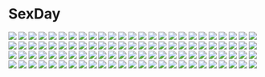 # SexDay
![](https://konachan.com/image/df1a7e917fde504b6c16fbf677f755bf/Konachan.com%20-%2028619%20bicolored_eyes%20censored%20chu_x_chu%20cum%20game_cg%20penis%20pointed_ears%20unisonshift.jpg)
![](https://konachan.com/jpeg/c60f715bd9fc2deb418f8580f0686f4e/Konachan.com%20-%20102057%20animal_ears%20barefoot%20bell%20blush%20breasts%20catgirl%20choker%20glasses%20kurosaki%20meguri_megureba_megurutoki%21%3F%20navel%20nipples%20nude%20onsen%20scan%20tail%20towel%20water.jpg)
![](https://konachan.com/image/a8495edbb74761da85dfcca1be2da75e/Konachan.com%20-%20148289%20animal_ears%20ass%20black_hair%20blue_eyes%20blush%20catgirl%20censored%20dress%20game_cg%20headdress%20panties%20panty_pull%20penis%20pussy%20pussy_juice%20sex%20tail%20underwear%20wet.jpg)
![](https://konachan.com/image/14e5d4a82aaca3f15bc66beefd66323d/Konachan.com%20-%20147085%20brown_eyes%20doll%20dress%20kaho_okashii%20kasugano_sora%20long_hair%20pantyhose%20stars%20twintails%20yosuga_no_sora.jpg)
![](https://konachan.com/jpeg/5e557f655cdb785b9f86daa8843b5160/Konachan.com%20-%20276020%20aqua_eyes%20black_hair%20breasts%20cameltoe%20chinese_dress%20dark_skin%20hai_ookami%20long_hair%20original%20panties%20ponytail%20skirt_lift%20thighhighs%20underwear.jpg)
![](https://konachan.com/image/78360ccbdae2c3bedfd355fc9ec1565c/Konachan.com%20-%2093363%20japanese_clothes%20kamui_gakuko%20kamui_gakupo%20kimono%20male%20vocaloid.jpg)
![](https://konachan.com/jpeg/753bb38da2b4d9a5213120d65e85c003/Konachan.com%20-%20251477%20aqua_eyes%20aqua_hair%20blush%20breasts%20close%20clouds%20flowers%20game_cg%20mochio%20noe_noeru%20pantyhose%20school_uniform%20shade%20shirokuma_dango%20sky%20yukishiro_marimo.jpg)
![](https://konachan.com/jpeg/f8e848ec9a84ad1d7128a185aa881030/Konachan.com%20-%20297598%20anthropomorphism%20anus%20ass%20azur_lane%20blue_hair%20breasts%20elbow_gloves%20gloves%20lambda%20nipples%20ponytail%20purple_eyes%20pussy%20thighhighs%20uncensored%20waifu2x.jpg)
![](https://konachan.com/image/5ec5e097ae2e1e1c650b1d309c236afd/Konachan.com%20-%2043220%20christmas%20mobile_suit_gundam%20mobile_suit_gundam_00%20santa_costume%20soma_peries.jpg)
![](https://konachan.com/image/10fc86f559b6e8dd17972b4c6f0e222f/Konachan.com%20-%20306421%20armor%20blonde_hair%20blue_eyes%20braids%20chain%20fate_apocrypha%20fate_%28series%29%20kyouya_%28mukuro238%29%20long_hair%20ponytail%20thighhighs%20zettai_ryouiki.jpg)
![](https://konachan.com/image/b131e74c4440c0f25042361c4b8efa1e/Konachan.com%20-%2023402%20oh_great%20tenjou_tenge.jpg)
![](https://konachan.com/image/6a853eb813566ad2d7492b4259aa6d40/Konachan.com%20-%2047560%20k-on%21%20orange%20tainaka_ritsu.jpg)
![](https://konachan.com/jpeg/2215e75cb5fff7223f1ba71215c98495/Konachan.com%20-%20140463%20game_cg%20joker%20kagurazaka_ikoi%20oryou.jpg)
![](https://konachan.com/jpeg/27ce8d69990e532731d53d6db70fe904/Konachan.com%20-%2032836%20itoshiki_nozomu%20sayonara_zetsubou_sensei.jpg)
![](https://konachan.com/jpeg/4e333f9b9ebd71dad123a1be8d7823e0/Konachan.com%20-%2069104%20blonde_hair%20blue_eyes%20blue_hair%20blush%20green_hair%20hat%20ideolo%20long_hair%20red_eyes%20scarf%20short_hair%20skirt%20tail%20thighhighs%20touhou%20wolfgirl%20yellow_eyes.jpg)
![](https://konachan.com/image/5cab1d6b632f65c5b6ed05c2382c8f64/Konachan.com%20-%2072900%20kagamine_len%20kagamine_rin%20male%20vocaloid.jpg)
![](https://konachan.com/image/78843a13b28ca81ddadd9581b131b89a/Konachan.com%20-%2050604%20chu_x_chu%20chu_x_chu_paradise%20chuchu_astram.jpg)
![](https://konachan.com/jpeg/b69dc46458100b03c7eb161d05a19676/Konachan.com%20-%20144553%20alcot%20ass%20blush%20breasts%20brown_hair%20cleavage%20game_cg%20green_eyes%20kirihara_saori%20long_hair%20naka_no_hito_nado_inai%20narumi_yuu.jpg)
![](https://konachan.com/image/0b078ee8036cd741bbb99bf074bb9936/Konachan.com%20-%20277781%20apron%20blush%20breasts%20chibi%20choker%20cleavage%20demon%20drink%20fang%20gray_hair%20headdress%20horns%20kimono%20long_hair%20maid%20male%20nijisanji%20ponytail%20red_eyes%20skirt%20wink.jpg)
![](https://konachan.com/image/01ff190403b017f831343b92b31d11ea/Konachan.com%20-%2048483%20blue_eyes%20breasts%20brown_hair%20censored%20cum%20dendrobium%20gloves%20maid%20nipples%20nishieda%20panties%20panty_pull%20penis%20pussy%20sex%20thighhighs%20twins%20underwear.jpg)
![](https://konachan.com/image/69e49ffba6d638a04866a811148ed09c/Konachan.com%20-%20100993%20akiyama_mio%20braids%20crossover%20culture_japan%20glasses%20group%20guitar%20headband%20hirasawa_yui%20instrument%20k-on%21%20nakano_azusa%20suenaga_mirai%20tainaka_ritsu%20violin.jpg)
![](https://konachan.com/jpeg/d01ae2946f951726cf92cb2dee7fe3d7/Konachan.com%20-%20229860%20couch%20flowers%20forest%20front_wing%20game_cg%20grisaia_no_zankou%20nobody%20scenic%20sunset%20tagme_%28artist%29%20tree.jpg)
![](https://konachan.com/image/19c7ea6a3f7593dd443fd675531a8452/Konachan.com%20-%2052648%20animal%20animal_ears%20blood%20gray_hair%20mouse%20mousegirl%20nazrin%20necklace%20red_eyes%20ribbons%20short_hair%20skirt%20tail%20touhou.jpg)
![](https://konachan.com/image/b9c60abfae4b475b6e81b6bcc5a726b1/Konachan.com%20-%2020814%20girls_museum%20hizuki_mitsuna%20hizuki_yuiko%20kawagishi_keitarou%20panties%20ringetsu%20school_uniform%20selen%20skirt%20underwear%20upskirt.jpg)
![](https://konachan.com/image/47ae90285055eab2aadc7672103efa6c/Konachan.com%20-%20132201%20ia%20squchan%20vocaloid.jpg)
![](https://konachan.com/image/b26b90e92baa51e4a372827859076752/Konachan.com%20-%20182517%202girls%20amatsukaze_%28kancolle%29%20anthropomorphism%20big.g%20kantai_collection%20rensouhou-chan%20rensouhou-kun%20shimakaze_%28kancolle%29.jpg)
![](https://konachan.com/jpeg/203db1607923434430e11d796db9e312/Konachan.com%20-%20264369%20amagiri_yune%20black_hair%20blush%20censored%20erect_nipples%20footjob%20game_cg%20green_eyes%20long_hair%20muririn%20navel%20panties%20penis%20ponytail%20underwear%20yuzusoft.jpg)
![](https://konachan.com/image/ac8cda64fd149ec1b0cc01057ce9fa18/Konachan.com%20-%20238990%20aqua_eyes%20ass%20barefoot%20bed%20breasts%20censored%20cleavage%20demon%20fellatio%20horns%20long_hair%20no_bra%20nopan%20original%20penis%20pink_hair%20succubus%20tail.jpg)
![](https://konachan.com/image/abbc42eb5aa03b17387ba9f9a5ca6b1d/Konachan.com%20-%20257053%20blush%20bow%20breasts%20brown_hair%20christmas%20cleavage%20game_console%20girls_frontline%20green_eyes%20hansal%20long_hair%20pantyhose%20ribbons%20santa_costume.jpg)
![](https://konachan.com/image/0f41fb55d779c2be1b0d10b7d7b82e95/Konachan.com%20-%2031844%20black_hair%20favorite%20game_cg%20happy_margaret%21%20japanese_clothes%20kitanoji_nozomi%20kokonoka%20weapon%20yellow_eyes.jpg)
![](https://konachan.com/image/0f7ea708bb1345d54cf9c5a4271fa6a6/Konachan.com%20-%20197563%20blonde_hair%20blue_eyes%20fang%20glasses%20konimaru%20long_hair%20navel%20nopan%20open_shirt%20saenai_heroine_no_sodatekata%20sawamura_spencer_eriri.jpg)
![](https://konachan.com/image/adcb3d3e2950c127693394fd59bcf178/Konachan.com%20-%20176097%20bikini%20hatsune_miku%20kagamine_rin%20megurine_luka%20sazanami_shione%20swimsuit%20vocaloid%20water%20wink.jpg)
![](https://konachan.com/jpeg/b03c4a8140d29a7ced1a2808991180d9/Konachan.com%20-%20260036%20apron%20bow%20cherry%20cherry_blossoms%20fang%20flowers%20food%20fruit%20gray_hair%20headdress%20kimono%20lolita_fashion%20long_hair%20original%20petals%20red_eyes%20scan%20waitress.jpg)
![](https://konachan.com/image/d3cd6f0d7f7cbdabe5919363979f5823/Konachan.com%20-%20295990%20888myrrh888%20akagi_%28kancolle%29%20anthropomorphism%20blush%20brown_eyes%20brown_hair%20japanese_clothes%20long_hair%20spread_legs%20thighhighs%20twintails%20white.jpg)
![](https://konachan.com/image/cc3f454826f2c245f6eedabab72e6df0/Konachan.com%20-%2050102%20akiyama_mio%20cosplay%20flcl%20k-on%21%20parody.jpg)
![](https://konachan.com/jpeg/d67cbd11617688685148b6313569decf/Konachan.com%20-%20285510%20braids%20chinese_clothes%20dress%20fire%20hat%20iiiroha%20logo%20long_hair%20mechagirl%20ofuda%20orange_eyes%20panties%20tie%20twintails%20underwear%20white_hair.jpg)
![](https://konachan.com/image/d9cb704d63a44d7977822a4623e4e96c/Konachan.com%20-%20194144%20all_male%20black_eyes%20blue_eyes%20blue_hair%20glasses%20gray_eyes%20gray_hair%20male%20persona%20persona_3%20persona_4%20persona_5%20phone%20shirt%20short_hair%20uniform.jpg)
![](https://konachan.com/jpeg/c7e4791e6dae2ed60839faa43a728e49/Konachan.com%20-%20302240%20apron%20ass%20blush%20breasts%20brown_eyes%20fate_grand_order%20fate_%28series%29%20hirame_sa%20naked_apron%20sideboob%20thighhighs%20third-party_edit%20twintails%20white.jpg)
![](https://konachan.com/image/b9d08864b5cb21c95cb8512d995b93e6/Konachan.com%20-%2069076%20animal%20blonde_hair%20bow%20brown_eyes%20brown_hair%20cat%20chen%20dress%20forest%20hat%20long_hair%20miko%20petals%20ribbons%20touhou%20tree%20umbrella%20witch%20yellow_eyes.jpg)
![](https://konachan.com/image/b946a1eecb42657e99bec0f83d93a9d6/Konachan.com%20-%20142695%20bikini%20breasts%20cleavage%20jpeg_artifacts%20long_hair%20mei_%28pokemon%29%20pokemon%20swimsuit%20tagme%20twintails.jpg)
![](https://konachan.com/image/c47e794d35be894f83a16c56e2ed71f5/Konachan.com%20-%20237781%202girls%20blonde_hair%20fate_grand_order%20fate_%28series%29%20food%20jeanne_d%27arc_alter%20long_hair%20navel%20saber%20saber_alter%20shorts%20toosaka_asagi%20yellow_eyes.jpg)
![](https://konachan.com/jpeg/ec2b6b29493269522c889b80cb3e6622/Konachan.com%20-%20210928%20bath%20blush%20breast_grab%20breasts%20censored%20game_cg%20long_hair%20midare_setsugekka%20nipples%20pussy%20sasanome_yukina%20tagme_%28artist%29.jpg)
![](https://konachan.com/jpeg/a2d9643fb870bd5c3684f48681b6b0e0/Konachan.com%20-%20259811%20aqua_eyes%20blonde_hair%20blush%20bow%20breasts%20butterfly%20cait%20flowers%20japanese_clothes%20kashiwazaki_sena%20kimono%20long_hair%20nipples%20ponytail%20pussy.jpg)
![](https://konachan.com/jpeg/bce215acc9e494e440d476244a247dc2/Konachan.com%20-%20246970%20ama_mitsuki%20animal%20ass%20black_eyes%20boots%20bow%20cape%20cat%20gray_hair%20hat%20long_hair%20moon%20original%20panties%20thighhighs%20twintails%20underwear%20witch%20witch_hat.jpg)
![](https://konachan.com/image/919de2df842e09e8ed53d892029de103/Konachan.com%20-%20258792%20hatsune_miku%20magical_mirai_%28vocaloid%29%20tagme_%28artist%29%20vocaloid.jpg)
![](https://konachan.com/image/36860c6311dd781b9765980450522ad3/Konachan.com%20-%20215914%20boat%20building%20city%20clouds%20landscape%20original%20realistic%20reflection%20scenic%20sky%20takashi_araki%20water%20watermark.jpg)
![](https://konachan.com/jpeg/3c90c1a171b0eafffbd6736c051eccd7/Konachan.com%20-%20134525%20asaba_yuu%20blonde_hair%20blush%20breasts%20feng%20game_cg%20hoshizora_e_kakaru_hashi%20hoshizora_e_kakaru_hashi_aa%20long_hair%20nanamori_seira%20night%20ribbons.jpg)
![](https://konachan.com/jpeg/e592b5d2df4daa79f54b0f439b9960f9/Konachan.com%20-%20164403%20cameltoe%20loli%20panties%20skirt%20taiki_ken%20underwear.jpg)
![](https://konachan.com/image/214da83b9106034b30944331b407f9e6/Konachan.com%20-%20266967%20breasts%20dress%20forest%20original%20pink_eyes%20purple_hair%20thighhighs%20tree%20twintails%20xkc.jpg)
![](https://konachan.com/jpeg/0700940f43783758d7074d2f9049b3aa/Konachan.com%20-%20101749%20beach%20bikini%20blonde_hair%20breasts%20cleavage%20derivara%21%20game-style%20kino_%28kino_konomi%29%20purple_eyes%20swimsuit%20takachihou_kyouko.jpg)
![](https://konachan.com/image/f9aae10e0d732b8fee0d463f1381fb8a/Konachan.com%20-%2021426%20katana%20konpaku_youmu%20myon%20sword%20touhou%20weapon.jpg)
![](https://konachan.com/jpeg/b907e2df77c8eb945b286fcd83427b35/Konachan.com%20-%20146615%20alice_soft%20breasts%20brown_hair%20game_cg%20kamishiro_kotone%20long_hair%20min-naraken%20navel%20nipples%20oyako_rankan.jpg)
![](https://konachan.com/jpeg/f01b40dd4bd9f563d50e922ac353aa75/Konachan.com%20-%20129577%20breasts%20ciel_%28monochroma%29%20cleavage%20megurine_luka%20nude%20sleeping%20vocaloid.jpg)
![](https://konachan.com/jpeg/f5f3202b4c572351ba81b926eb9417ac/Konachan.com%20-%20203948%20bow%20headphones%20love_live%21_school_idol_project%20mafuyu_%28chibi21%29%20school_uniform%20twintails%20yazawa_nico.jpg)
![](https://konachan.com/jpeg/259623e58e79e13ab528dfef38fe8cdb/Konachan.com%20-%20214905%20black_eyes%20black_hair%20blush%20bow%20fang%20headphones%20microphone%20mokyutan%20pripara%20tagme_%28character%29%20twintails%20wristwear.jpg)
![](https://konachan.com/jpeg/1cfd1b9f60ffaaa3f13dd67af7bf2478/Konachan.com%20-%20239134%20anthropomorphism%20aqua_eyes%20ass%20blonde_hair%20breasts%20kantai_collection%20long_hair%20military%20oekakizuki%20panties%20skirt%20thighhighs%20underwear%20uniform%20white.jpg)
![](https://konachan.com/image/64fb4e2e05a13119b0f64a438f8761ec/Konachan.com%20-%20300695%20brown_hair%20close%20cropped%20kazuzu%20original%20short_hair%20yellow_eyes.jpg)
![](https://konachan.com/image/7660e6b7efd5955567f40624a26928da/Konachan.com%20-%20305519%202girls%20albacore_%28azur_lane%29%20anthropomorphism%20azur_lane%20black_hair%20blonde_hair%20blush%20long_hair%20nude%20sleeping%20taihou_%28azur_lane%29%20twintails%20yuri.jpg)
![](https://konachan.com/jpeg/c0314f62360c59b15a1fd20e96dbd6a2/Konachan.com%20-%20217373%20animal%20bird%20blonde_hair%20breasts%20cropped%20goggles%20green_eyes%20lee_hyeseung%20male%20navel%20rainbow%20shingeki_no_bahamut%20tagme_%28character%29.jpg)
![](https://konachan.com/image/5344e40b8517d748fe5d28cac3cdd502/Konachan.com%20-%20255856%20armor_blitz%20ass%20blush%20breasts%20censored%20cum%20drink%20long_hair%20moon%20nipples%20nude%20penis%20petals%20pink_hair%20purple_eyes%20sex%20squchan.jpg)
![](https://konachan.com/image/4ec8539905e1600d0d3a6f74bb505727/Konachan.com%20-%20105671%20alice_soft%20blue_hair%20breasts%20nipples%20panties%20rance_quest%20underwear%20y_imari.jpg)
![](https://konachan.com/jpeg/fdf1c19bc7070425392232b69449ab37/Konachan.com%20-%20137029%20penguin_caee.jpg)
![](https://konachan.com/image/1a61a74b11ac8aea3bac4241f19de0f9/Konachan.com%20-%2085186%202girls%20blue_eyes%20breast_grab%20breasts%20brown_eyes%20cleavage%20corset%20flowers%20garter_belt%20headband%20long_hair%20meiko%20ribbons%20short_hair%20thighhighs%20vocaloid.jpg)
![](https://konachan.com/image/c053551e554a743beb632c10a11b5d15/Konachan.com%20-%20138421%20bikini%20blue_eyes%20blue_hair%20blush%20bow%20breasts%20cleavage%20clouds%20hat%20original%20ribbons%20sky%20snow_%28gi66gotyo%29%20swimsuit%20water%20wink.jpg)
![](https://konachan.com/image/6aae1beed0aa86e791bc28d003e71cfd/Konachan.com%20-%20277768%202girls%20barefoot%20bed%20blush%20braids%20breasts%20long_hair%20navel%20nipples%20nude%20ponytail%20pussy%20red_eyes%20red_hair%20signum%20tears%20tribadism%20uncensored%20wet%20yuri.jpg)
![](https://konachan.com/jpeg/18ccdba972a980d1d84e8951511b29e3/Konachan.com%20-%20299131%20barefoot%20black_hair%20blush%20breasts%20jack_dempa%20kneehighs%20navel%20nipples%20no_bra%20nopan%20nude%20original%20pussy%20shirt_lift%20short_hair%20skirt%20uncensored.jpg)
![](https://konachan.com/image/bc468afc453fad707461c6c638153734/Konachan.com%20-%209876%20tagme%20wings.jpg)
![](https://konachan.com/image/0b9ee795042b1a62f1dc4b986eb5d56a/Konachan.com%20-%20230605%20anthropomorphism%20axis_powers_hetalia%20brown_hair%20close%20cropped%20czech_republic_%28hetalia%29%20flowers%20furumachi%20headdress%20short_hair%20yellow_eyes.jpg)
![](https://konachan.com/image/e9443b18e89b31a23d89659990a1846a/Konachan.com%20-%20292919%20animal%20bird%20breasts%20catgirl%20clouds%20foxgirl%20gloves%20katana%20long_hair%20no_bra%20pantyhose%20ponytail%20red_eyes%20sideboob%20sword%20tetsubuta%20uniform%20water%20weapon.jpg)
![](https://konachan.com/image/395e6a76b42fad41d6a03889c831f44c/Konachan.com%20-%20286195%20aqua_eyes%20bikini%20blush%20breasts%20erect_nipples%20fujima_takuya%20jpeg_artifacts%20leaves%20nakano_yotsuba%20orange_hair%20short_hair%20swimsuit%20watermark%20wink.jpg)
![](https://konachan.com/image/f572d38267e343fcf07614d8a4701ed1/Konachan.com%20-%20170069%20brown_eyes%20brown_hair%20dp_nobi%20dragon%20girls_und_panzer%20gun%20nishizumi_miho%20panzer_dragoon%20parody%20school_uniform%20short_hair%20skirt%20sky%20socks%20weapon.jpg)
![](https://konachan.com/jpeg/ac08064e76aee566c0d480d401c92f72/Konachan.com%20-%20213705%20blonde_hair%20blue_eyes%20boots%20goggles%20original%20pantyhose%20ponytail%20saitou_%28lynx-shrike%29%20skirt.jpg)
![](https://konachan.com/image/b75f6aec1196c193b8c0e0778481edb6/Konachan.com%20-%2033800%20komatsu_eiji%20majokko_a_la_mode%20milky_milkcock%20tagme.jpg)
![](https://konachan.com/jpeg/3d437230c0552f19818df1ed368d1ba2/Konachan.com%20-%20232901%20blonde_hair%20blush%20bow%20breasts%20chikuwa_savi%20fan%20hat%20japanese_clothes%20long_hair%20red_eyes%20ribbons%20touhou%20umbrella%20waifu2x%20yakumo_yukari.jpg)
![](https://konachan.com/image/2faf9f7648226714b57757975a7e4d51/Konachan.com%20-%209284%20izumi_konata%20kobayakawa_yutaka%20lucky_star%20narumi_yui.jpg)
![](https://konachan.com/jpeg/982f15adb30cfd77cf9c341718b87eb0/Konachan.com%20-%20218331%20blonde_hair%20blush%20bow%20ellen_baker%20green_eyes%20new_horizon%20ponytail%20shiso_azuki%20skirt%20third-party_edit%20white.jpg)
![](https://konachan.com/image/e2e81e823fbfd9e02d084965ff5a9f97/Konachan.com%20-%2038006%20ball%20koge_donbo%20loli%20misha%20pita_ten%20shia%20swim_ring%20tagme%20uematsu_koboshi.jpg)
![](https://konachan.com/image/3b91992101271e0631bbf49a65e135c8/Konachan.com%20-%2028862%20original.jpg)
![](https://konachan.com/image/9e1cc685980b73aa476c0925adb94585/Konachan.com%20-%20193635%20aya_shobon%20blue_eyes%20brown_hair%20christmas%20elbow_gloves%20gloves%20headdress%20long_hair%20original%20panties%20thighhighs%20underwear.jpg)
![](https://konachan.com/jpeg/18708ab6925c90a4539b9d3f3c90f43e/Konachan.com%20-%20269009%202girls%20blush%20breasts%20censored%20collar%20fingering%20green_eyes%20long_hair%20phone%20ponytail%20pussy%20skirt%20thighhighs%20twintails%20vocaloid%20voiceroid%20waifu2x.jpg)
![](https://konachan.com/jpeg/db628ae6fb836970257a78cd20381346/Konachan.com%20-%20117489%20game_cg%20japanese_clothes%20lunaris_filia%20mikagami_mamizu%20minase_yukari%20whirlpool.jpg)
![](https://konachan.com/jpeg/ff492231352d67bc64dd0339a9d912af/Konachan.com%20-%20199823%20akemi_homura%20black_hair%20headband%20long_hair%20mahou_shoujo_madoka_magica%20purple_eyes%20uniform%20white.jpg)
![](https://konachan.com/image/e07a065af5d3dfcc1e1e83c264eddeb0/Konachan.com%20-%2095118%20close%20hatsune_miku%20vocaloid.jpg)
![](https://konachan.com/jpeg/112c4cf7468aa583b14f6796f7a48835/Konachan.com%20-%20296483%20bra%20fujima_takuya%20garter_belt%20group%20nakano_ichika%20nakano_itsuki%20nakano_miku%20nakano_nino%20nakano_yotsuba%20panties%20underwear%20waifu2x%20watermark.jpg)
![](https://konachan.com/image/7e7e963f92d0ab3ef8257d1cafbce692/Konachan.com%20-%20248774%20barefoot%20black_hair%20brown_hair%20clouds%20kneehighs%20kusakabe%20original%20ponytail%20pool%20school_uniform%20short_hair%20signed%20skirt%20sky%20twintails%20water.jpg)
![](https://konachan.com/image/c3eb0ed2142007ff90e77e73f93a7428/Konachan.com%20-%20232188%20blue%20blue_eyes%20blue_hair%20boots%20braids%20crown%20dress%20gloves%20inzup_%28apple972%29%20long_hair%20original%20ribbons%20snow%20stockings.jpg)
![](https://konachan.com/image/d326bc660695ba55dbd295d82948cdcd/Konachan.com%20-%2091289%20alphonse%20book%20brown_eyes%20brown_hair%20christmas%20kyon%20male%20nagato_yuki%20scarf%20short_hair%20snow%20suzumiya_haruhi_no_yuutsu%20tie.jpg)
![](https://konachan.com/image/6a6e91a1e67b8f80a2c520443616d118/Konachan.com%20-%2071167%20blue_eyes%20maid%20natsumiya_yuzu%20pink_hair.jpg)
![](https://konachan.com/image/7b3c33f6e9ba6c08b0ec2f947fd560a2/Konachan.com%20-%2034462%20aa_megami-sama%20belldandy%20blue_eyes%20brown_hair%20long_hair.jpg)
![](https://konachan.com/image/84d037a458038473d11c14da8239ef50/Konachan.com%20-%20175441%20blue_eyes%20breasts%20choker%20hc%20long_hair%20microphone%20navel%20nipples%20nude%20pink_eyes%20pink_hair%20pussy%20red_eyes%20twintails%20uncensored%20vocaloid%20watermark.jpg)
![](https://konachan.com/image/57e50c7a28576274991ca94eb6ebea99/Konachan.com%20-%2027463%20nishimata_aoi.jpg)
![](https://konachan.com/image/28f106ec53fcc7e3fd353882beafdea0/Konachan.com%20-%20109618%20boots%20brown_hair%20dress%20original%20ribbons%20sakuragi_yuzuki%20thighhighs%20zoom_layer.jpg)
![](https://konachan.com/image/20e86702d782246bb6341e30a1a475ef/Konachan.com%20-%209143%20kobayashi_yuji%20tagme.jpg)
![](https://konachan.com/jpeg/cf0696699c56cd581da742ae82675df6/Konachan.com%20-%20293752%20afrobull%20ass%20blush%20cape%20cropped%20demon%20disgaea%20gradient%20horns%20long_hair%20penis%20pink%20pink_eyes%20pink_hair%20succubus%20tail%20thighhighs%20uncensored%20wings.jpg)
![](https://konachan.com/image/e122d916741a18265ba00c8ccf33c9a4/Konachan.com%20-%20152552%20animal%20bell%20bird%20black_hair%20blush%20brown_eyes%20brown_hair%20chibi%20idolmaster%20kimono%20loli%20long_hair%20mask%20red_eyes%20short_hair%20skirt%20thighhighs%20twintails.jpg)
![](https://konachan.com/jpeg/7957beceb35a2630cb0e3ef010200cd9/Konachan.com%20-%20140717%20.co%20ass%20blonde_hair%20bloomers%20flandre_scarlet%20hat%20ponytail%20ribbons%20sky%20topless%20touhou%20vampire%20wings.jpg)
![](https://konachan.com/image/8bfb27e20ee83a5587900c9208536d0f/Konachan.com%20-%20134752%20all_male%20hima_%28ab_gata%29%20hiyama_kiyoteru%20kagamine_len%20kaito%20kamui_gakupo%20male%20vocaloid.jpg)
![](https://konachan.com/jpeg/aae4c280426798b8fa7c66636f450699/Konachan.com%20-%2035218%20rozen_maiden%20suiseiseki.jpg)
![](https://konachan.com/jpeg/8a5be63533311919bd9cdfec1b932b7a/Konachan.com%20-%20234346%20hibike%21_euphonium%20katou_hazuki%20kawashima_sapphire%20kousaka_reina%20nakasone_haiji%20oumae_kumiko%20scan.jpg)
![](https://konachan.com/jpeg/0b938372b46449c5da227637f48b86cd/Konachan.com%20-%20225476%20animal%20anthropomorphism%20aqua_eyes%20bikini%20blonde_hair%20breasts%20cleavage%20fish%20gun%20iowa_%28kancolle%29%20long_hair%20nanotaro%20swimsuit%20waifu2x%20water%20weapon.jpg)
